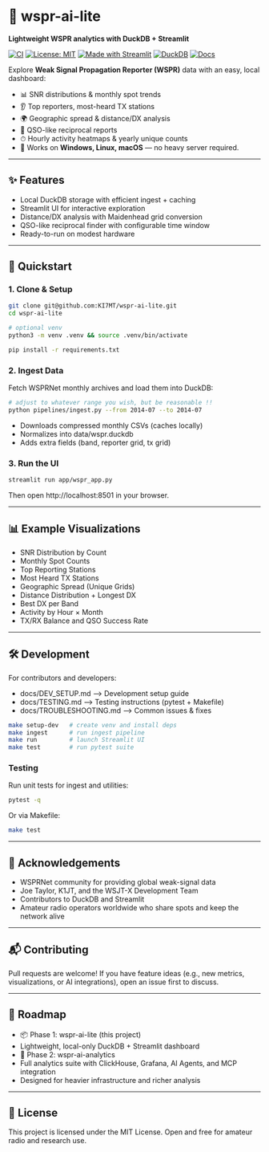 # 📡 wspr-ai-lite

**Lightweight WSPR analytics with DuckDB + Streamlit**

[![CI](https://github.com/KI7MT/wspr-ai-lite/actions/workflows/ci.yml/badge.svg)](https://github.com/KI7MT/wspr-ai-lite/actions/workflows/ci.yml)
[![License: MIT](https://img.shields.io/badge/License-MIT-yellow.svg)](LICENSE)
[![Made with Streamlit](https://img.shields.io/badge/Made%20with-Streamlit-FF4B4B)](https://streamlit.io/)
[![DuckDB](https://img.shields.io/badge/Database-DuckDB-blue)](https://duckdb.org/)
[![Docs](https://img.shields.io/badge/docs-github_pages-blue)](https://KI7MT.github.io/wspr-ai-lite/)

Explore **Weak Signal Propagation Reporter (WSPR)** data with an easy, local dashboard:

- 📊 SNR distributions & monthly spot trends
- 👂 Top reporters, most-heard TX stations
- 🌍 Geographic spread & distance/DX analysis
- 🔄 QSO-like reciprocal reports
- ⏱ Hourly activity heatmaps & yearly unique counts
- 🚀 Works on **Windows, Linux, macOS** — no heavy server required.

---

## ✨ Features
- Local DuckDB storage with efficient ingest + caching
- Streamlit UI for interactive exploration
- Distance/DX analysis with Maidenhead grid conversion
- QSO-like reciprocal finder with configurable time window
- Ready-to-run on modest hardware

---

## 🚀 Quickstart

### 1. Clone & Setup
```bash
git clone git@github.com:KI7MT/wspr-ai-lite.git
cd wspr-ai-lite

# optional venv
python3 -m venv .venv && source .venv/bin/activate

pip install -r requirements.txt
```

### 2. Ingest Data
Fetch WSPRNet monthly archives and load them into DuckDB:

```bash
# adjust to whatever range you wish, but be reasonable !!
python pipelines/ingest.py --from 2014-07 --to 2014-07
```
- Downloads compressed monthly CSVs (caches locally)
- Normalizes into data/wspr.duckdb
- Adds extra fields (band, reporter grid, tx grid)

### 3. Run the UI
```bash
streamlit run app/wspr_app.py
```
Then open http://localhost:8501 in your browser.

---

## 📊 Example Visualizations
- SNR Distribution by Count
- Monthly Spot Counts
- Top Reporting Stations
- Most Heard TX Stations
- Geographic Spread (Unique Grids)
- Distance Distribution + Longest DX
- Best DX per Band
- Activity by Hour × Month
- TX/RX Balance and QSO Success Rate

---
## 🛠 Development

For contributors and developers:
- docs/DEV_SETUP.md --> Development setup guide
- docs/TESTING.md --> Testing instructions (pytest + Makefile)
- docs/TROUBLESHOOTING.md --> Common issues & fixes

```bash
make setup-dev   # create venv and install deps
make ingest      # run ingest pipeline
make run         # launch Streamlit UI
make test        # run pytest suite
```

### Testing
Run unit tests for ingest and utilities:
```bash
pytest -q
```

Or via Makefile:
```bash
make test
```

---

## 🙌 Acknowledgements
- WSPRNet community for providing global weak-signal data
- Joe Taylor, K1JT, and the WSJT-X Development Team
- Contributors to DuckDB and Streamlit
- Amateur radio operators worldwide who share spots and keep the network alive

---

## 📬 Contributing
Pull requests are welcome!
If you have feature ideas (e.g., new metrics, visualizations, or AI integrations), open an issue first to discuss.

---

## 🔮 Roadmap
- 📦 Phase 1: wspr-ai-lite (this project)
- Lightweight, local-only DuckDB + Streamlit dashboard
- 🚀 Phase 2: wspr-ai-analytics
- Full analytics suite with ClickHouse, Grafana, AI Agents, and MCP integration
- Designed for heavier infrastructure and richer analysis

---

## 📜 License
This project is licensed under the MIT License. Open and free for amateur radio and research use.
